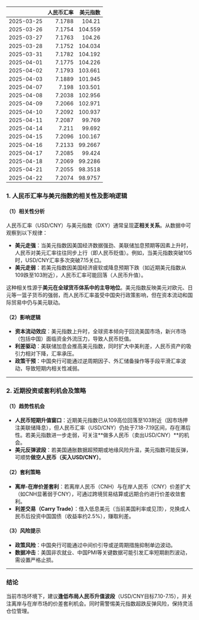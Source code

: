 |            |   人民币汇率 |   美元指数 |
|:-----------|-------------:|-----------:|
| 2025-03-25 |       7.1788 |   104.21   |
| 2025-03-26 |       7.1754 |   104.559  |
| 2025-03-27 |       7.1763 |   104.26   |
| 2025-03-28 |       7.1752 |   104.034  |
| 2025-03-31 |       7.1782 |   104.192  |
| 2025-04-01 |       7.1775 |   104.226  |
| 2025-04-02 |       7.1793 |   103.661  |
| 2025-04-03 |       7.1889 |   101.945  |
| 2025-04-07 |       7.198  |   103.501  |
| 2025-04-08 |       7.2038 |   102.956  |
| 2025-04-09 |       7.2066 |   102.971  |
| 2025-04-10 |       7.2092 |   100.937  |
| 2025-04-11 |       7.2087 |    99.769  |
| 2025-04-14 |       7.211  |    99.692  |
| 2025-04-15 |       7.2096 |   100.167  |
| 2025-04-16 |       7.2133 |    99.2667 |
| 2025-04-17 |       7.2085 |    99.424  |
| 2025-04-18 |       7.2069 |    99.2286 |
| 2025-04-21 |       7.2055 |    98.3518 |
| 2025-04-22 |       7.2074 |    98.9757 |![图](shibor.png)



### 1. 人民币汇率与美元指数的相关性及影响逻辑

#### （1）相关性分析  
人民币汇率（USD/CNY）与美元指数（DXY）通常呈现**正相关关系**。从数据中可观察到以下规律：  
- **美元走强**：当美元指数因美国经济数据强劲、美联储加息预期等因素上升时，人民币对美元汇率往往同步上行（即人民币贬值）。例如，当美元指数突破105时，USD/CNY汇率多次突破7.15关口。  
- **美元走弱**：若美元指数因美国经济疲软或降息预期下跌（如近期美元指数从109跌至103附近），人民币汇率可能回落（人民币升值）。  

这种相关性源于**美元在全球货币体系中的主导地位**。美元指数反映美元对欧元、日元等一篮子货币的强弱，而人民币汇率虽受中国央行政策影响，但在资本流动和国际贸易中仍与美元联动。

#### （2）影响逻辑  
- **资本流动效应**：美元指数上升时，全球资本倾向于回流美国市场，新兴市场（包括中国）面临资金外流压力，导致人民币贬值。  
- **利差驱动**：美联储加息会推高美元指数，同时扩大中美利差，人民币资产的吸引力相对下降，汇率承压。  
- **政策干预**：中国央行可能通过逆周期因子、外汇储备操作等手段平滑汇率波动，导致短期内相关性减弱。  

---

### 2. 近期投资或套利机会及策略

#### （1）趋势性机会  
- **人民币短期升值窗口**：近期美元指数已从109高位回落至103附近（因市场押注美联储降息），但人民币汇率（USD/CNY）仍处于7.18-7.19区间，存在滞后性。若美元指数进一步走弱，可关注**做多人民币（卖出USD/CNY）**的机会。  
- **美元反弹波段**：若美国通胀数据超预期或地缘风险升温，美元指数可能反弹，可顺势**做空人民币（买入USD/CNY）**。  

#### （2）套利策略  
- **离岸-在岸价差套利**：若离岸人民币（CNH）与在岸人民币（CNY）价差扩大（如CNH显著弱于CNY），可通过跨境贸易结算或远期合约进行价差收敛套利。  
- **利差交易（Carry Trade）**：借入低息美元（当前美国利率或见顶），兑换成人民币后投资中国国债（收益率约2.5%），赚取利差。  

#### （3）风险提示  
- **政策风险**：中国央行可能通过中间价引导或逆周期措施抑制单边波动。  
- **数据冲击**：美国非农就业、中国PMI等关键数据可能引发汇率短期剧烈波动，需设置严格止损。  

---

### 结论  
当前市场环境下，建议**逢低布局人民币升值波段**（USD/CNY目标7.10-7.15），并关注离岸与在岸市场的价差套利机会。同时需警惕美元指数超跌反弹风险，保持灵活仓位管理。